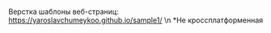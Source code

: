Верстка шаблоны веб-страниц: https://yaroslavchumeykoo.github.io/sample1/ \n
*Не кроссплатформенная
